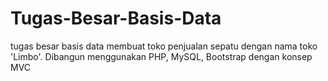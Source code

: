 # Tugas-Besar-Basis-Data
tugas besar basis data membuat toko penjualan sepatu dengan nama toko 'Limbo'. Dibangun menggunakan PHP, MySQL, Bootstrap dengan konsep MVC
